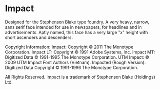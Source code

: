 # Impact
Designed for the Stephenson Blake type foundry. A very heavy, narrow, sans serif face intended for use in newspapers, for headlines and in advertisements. Aptly named, this face has a very large "x" height with short ascenders and descenders.

Copyright Information:
Impact: Copyright © 2011 The Monotype Corporation. Impact LT: Copyright © 1991 Adobe Systems, Inc. Impact MT: Digitized Data © 1991-1995 The Monotype Corporation. UTM Impact: © 2009 UTM Impact Font Authors (Vietnam). Impacted (Rough Version): Digitized Data Copyright © 1991-1996 The Monotype Corporation.

All Rights Reserved. Impact is a trademark of Stephenson Blake (Holdings) Ltd.
